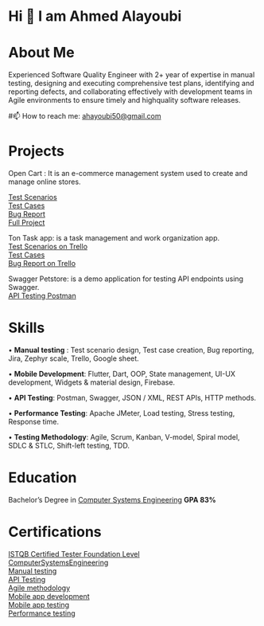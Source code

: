 # Hi 👋 I am Ahmed Alayoubi 

# About Me 
Experienced Software Quality Engineer with 2+ year of expertise in manual testing, designing and executing 
comprehensive test plans, identifying and reporting defects, and collaborating effectively with development 
teams in Agile environments to ensure timely and highquality software releases.

#📫 How to reach me: ahayoubi50@gmail.com 
# Projects
Open Cart : It is an e-commerce management system used to create and manage online stores.

[ Test Scenarios](https://docs.google.com/spreadsheets/d/1T_8IIaULEszcdGOknFUm9m-MdPVoVecE/edit?usp=drivesdk&ouid=108934677025790244841&rtpof=true&sd=true)   
[Test Cases](https://docs.google.com/spreadsheets/d/1ThvoH_NLP9iDZv3RKK8pmPRY6MaIbJUb/edit?usp=drivesdk&ouid=108934677025790244841&rtpof=true&sd=true)  
[Bug Report](https://docs.google.com/spreadsheets/d/1ThWg9Gi6BhP0cpU5drCCOgecqJNk_8SO/edit?usp=drivesdk&ouid=108934677025790244841&rtpof=true&sd=true)    
[Full Project](https://github.com/AhmedAl-Ayoubi/Manual-Testing-OpenCart-WebApp)

Ton Task app: is a task management and work organization app.   
[Test Scenarios on Trello](https://trello.com/invite/b/fzRm75E6/ATTIee7c01e9a16798ee92916d3df6c37f8d8AC0A56B/test-scenario-ton-task)        
[Test Cases](https://docs.google.com/spreadsheets/d/1ign-YOmbWtpSiLgORzV9R4MJ_RbcUxWo/edit?usp=drivesdk&ouid=108934677025790244841&rtpof=true&sd=true)   
[Bug Report on Trello](https://trello.com/invite/b/p7CTJBA8/ATTI11128d3052307c56771d4dc75d4bf2e6B26A6138/bug-report-ton-task)

Swagger Petstore: is a demo application for testing API endpoints using Swagger.  
[API Testing Postman](https://drive.google.com/file/d/1AbF4s2CQiUH03H3hlSZMz4tAQUfzdkG7/view?usp=drivesdk)
# Skills 
• **Manual testing** : Test scenario design, Test case creation, Bug reporting, Jira, Zephyr scale, Trello, Google sheet.   


• **Mobile Development**: Flutter, Dart, OOP, State management, UI-UX development, Widgets & material design, Firebase.   


• **API Testing**: Postman, Swagger, JSON / XML, REST APIs, HTTP methods.  


• **Performance Testing**: Apache JMeter, Load testing, Stress testing, Response time.   


• **Testing Methodology**: Agile, Scrum, Kanban, V-model, Spiral model, SDLC & STLC, Shift-left testing, TDD.
# Education 
Bachelor’s Degree in [Computer Systems Engineering](https://drive.google.com/file/d/1AlCjXyxAavtT27R_3fKQ-BGcJs--VjAT/view?usp=drivesdk) **GPA 83%**
# Certifications
[ISTQB Certified Tester Foundation Level
](https://drive.google.com/file/d/1AgQFJjRC6G8g4TEX45lVqREwYycoA7SN/view?usp=drivesdk)  
[ComputerSystemsEngineering](https://drive.google.com/file/d/1AlCjXyxAavtT27R_3fKQ-BGcJs--VjAT/view?usp=drivesdk)  
[Manual testing](https://drive.google.com/file/d/1Ao6j80kmzJ4Ax-eALarnpufd1elCuwES/view?usp=drivesdk)  
[API Testing](https://drive.google.com/file/d/1-tzBkCuk4xd5ExtEvyAwXVBF9DBLOQ8f/view?usp=drivesdk)   
[Agile methodology](https://drive.google.com/file/d/1Au7329OxeP8rcAaQmi-NOGdAfEURQNzu/view?usp=drivesdk)  
[Mobile app development](https://drive.google.com/file/d/1AvDza7mDXSUdyT1t2L4XDtrHDv6dw733/view?usp=drivesdk)  
[Mobile app testing](https://drive.google.com/file/d/10SNWV_S8jyauzOow7UnBTHitSfivPziH/view?usp=drivesdk)  
[Performance testing](https://drive.google.com/file/d/1-qXbi9c33p7TRroBpuSF55Eag5ub5XRd/view?usp=drivesdk)
<!--
**AhmedAl-Ayoubi/AhmedAl-Ayoubi** is a ✨ _special_ ✨ repository because its `README.md` (this file) appears on your GitHub profile.

Here are some ideas to get you started:

- 🔭 I’m currently working on ...
- 🌱 I’m currently learning ...
- 👯 I’m looking to collaborate on ...
- 🤔 I’m looking for help with ...
- 💬 Ask me about ...
- 📫 How to reach me: ...
- 😄 Pronouns: ...
- ⚡ Fun fact: ...
-->
